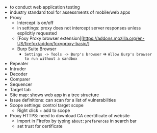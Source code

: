 - to conduct web application testing
- industry standard tool for assessments of mobile/web apps
- Proxy
	- Intercept is on/off
	- in settings: proxy does not intercept server responses unless explicitly requested
	- [Foxy Proxy browser extension][https://addons.mozilla.org/en-US/firefox/addon/foxyproxy-basic/]
	- Burp Suite Browser
		- `Settings -> Tools -> Burp's browser` => `Allow Burp's browser to run without a sandbox`
- Repeater
- Intruder
- Decoder
- Comparer
- Sequencer
- Target tab
- Site map: shows web app in a tree structure
- Issue definitions: can scan for a list of vulnerabilities
- Scope settings: control target scope
	- Right click + add to scope
- Proxy HTTPS: need to download CA ceertificate of website
	- import in Firefox by typing `about:preferences` in search bar
	- set trust for certificate